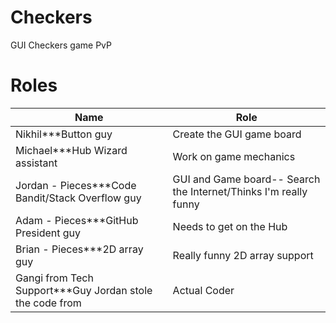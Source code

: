 Checkers
========

GUI Checkers game PvP

Roles
=====

| Name | Role  |
| ------------- | ----------- |
| Nikhil***Button guy | Create the GUI game board|
| Michael***Hub Wizard assistant| Work on game mechanics     |
| Jordan - Pieces***Code Bandit/Stack Overflow guy| GUI and Game board-- Search the Internet/Thinks I'm really funny       |
| Adam - Pieces***GitHub President guy| Needs to get on the Hub     |
| Brian - Pieces***2D array guy | Really funny 2D array support        |
| Gangi from Tech Support***Guy Jordan stole the code from|Actual Coder   |

